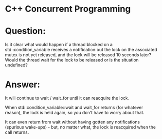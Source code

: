 # C++ Concurrent Programming
# Question: 

Is it clear what would happen if a thread blocked on a std::condition_variable receives a notification but the lock on the associated mutex is not yet released, 
and the lock will be released 10 seconds later? Would the thread wait for the lock to be released or is the situation undefined?

# Answer:
It will continue to wait / wait_for until it can reacquire the lock.

When std::condition_variable::wait and wait_for returns (for whatever reason), the lock is held again, so you don't have to worry about that.

It can even return from wait without having gotten any notifications (spurious wake-ups) - but, no matter what, the lock is reacquired when the call returns.
